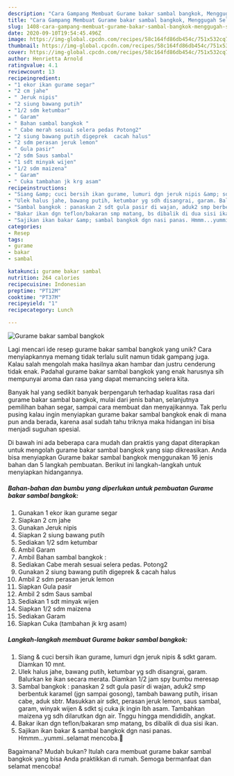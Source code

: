```yaml
---
description: "Cara Gampang Membuat Gurame bakar sambal bangkok, Menggugah Selera"
title: "Cara Gampang Membuat Gurame bakar sambal bangkok, Menggugah Selera"
slug: 1408-cara-gampang-membuat-gurame-bakar-sambal-bangkok-menggugah-selera
date: 2020-09-10T19:54:45.496Z
image: https://img-global.cpcdn.com/recipes/58c164fd86db454c/751x532cq70/gurame-bakar-sambal-bangkok-foto-resep-utama.jpg
thumbnail: https://img-global.cpcdn.com/recipes/58c164fd86db454c/751x532cq70/gurame-bakar-sambal-bangkok-foto-resep-utama.jpg
cover: https://img-global.cpcdn.com/recipes/58c164fd86db454c/751x532cq70/gurame-bakar-sambal-bangkok-foto-resep-utama.jpg
author: Henrietta Arnold
ratingvalue: 4.1
reviewcount: 13
recipeingredient:
- "1 ekor ikan gurame segar"
- "2 cm jahe"
- " Jeruk nipis"
- "2 siung bawang putih"
- "1/2 sdm ketumbar"
- " Garam"
- " Bahan sambal bangkok "
- " Cabe merah sesuai selera pedas Potong2"
- "2 siung bawang putih digeprek  cacah halus"
- "2 sdm perasan jeruk lemon"
- " Gula pasir"
- "2 sdm Saus sambal"
- "1 sdt minyak wijen"
- "1/2 sdm maizena"
- " Garam"
- " Cuka tambahan jk krg asam"
recipeinstructions:
- "Siang &amp; cuci bersih ikan gurame, lumuri dgn jeruk nipis &amp; sdkt garam. Diamkan 10 mnt."
- "Ulek halus jahe, bawang putih, ketumbar yg sdh disangrai, garam. Balurkan ke ikan secara merata. Diamkan 1/2 jam spy bumbu meresap"
- "Sambal bangkok : panaskan 2 sdt gula pasir di wajan, aduk2 smp berbentuk karamel (jgn sampai gosong), tambah bawang putih, irisan cabe, aduk sbtr. Masukkan air sdkt, perasan jeruk lemon, saus sambal, garam, winyak wijen &amp; sdkt sj cuka jk ingin lbh asam. Tambahkan maizena yg sdh dilarutkan dgn air. Tnggu hingga mendididih, angkat."
- "Bakar ikan dgn teflon/bakaran smp matang, bs dibalik di dua sisi ikan."
- "Sajikan ikan bakar &amp; sambal bangkok dgn nasi panas. Hmmm...yummi..selamat mencoba.👋"
categories:
- Resep
tags:
- gurame
- bakar
- sambal

katakunci: gurame bakar sambal 
nutrition: 264 calories
recipecuisine: Indonesian
preptime: "PT12M"
cooktime: "PT37M"
recipeyield: "1"
recipecategory: Lunch

---
```



![Gurame bakar sambal bangkok](https://img-global.cpcdn.com/recipes/58c164fd86db454c/751x532cq70/gurame-bakar-sambal-bangkok-foto-resep-utama.jpg)

Lagi mencari ide resep gurame bakar sambal bangkok yang unik? Cara menyiapkannya memang tidak terlalu sulit namun tidak gampang juga. Kalau salah mengolah maka hasilnya akan hambar dan justru cenderung tidak enak. Padahal gurame bakar sambal bangkok yang enak harusnya sih mempunyai aroma dan rasa yang dapat memancing selera kita.

Banyak hal yang sedikit banyak berpengaruh terhadap kualitas rasa dari gurame bakar sambal bangkok, mulai dari jenis bahan, selanjutnya pemilihan bahan segar, sampai cara membuat dan menyajikannya. Tak perlu pusing kalau ingin menyiapkan gurame bakar sambal bangkok enak di mana pun anda berada, karena asal sudah tahu triknya maka hidangan ini bisa menjadi suguhan spesial.




Di bawah ini ada beberapa cara mudah dan praktis yang dapat diterapkan untuk mengolah gurame bakar sambal bangkok yang siap dikreasikan. Anda bisa menyiapkan Gurame bakar sambal bangkok menggunakan 16 jenis bahan dan 5 langkah pembuatan. Berikut ini langkah-langkah untuk menyiapkan hidangannya.

<!--inarticleads1-->

##### Bahan-bahan dan bumbu yang diperlukan untuk pembuatan Gurame bakar sambal bangkok:

1. Gunakan 1 ekor ikan gurame segar
1. Siapkan 2 cm jahe
1. Gunakan  Jeruk nipis
1. Siapkan 2 siung bawang putih
1. Sediakan 1/2 sdm ketumbar
1. Ambil  Garam
1. Ambil  Bahan sambal bangkok :
1. Sediakan  Cabe merah sesuai selera pedas. Potong2
1. Gunakan 2 siung bawang putih digeprek &amp; cacah halus
1. Ambil 2 sdm perasan jeruk lemon
1. Siapkan  Gula pasir
1. Ambil 2 sdm Saus sambal
1. Sediakan 1 sdt minyak wijen
1. Siapkan 1/2 sdm maizena
1. Sediakan  Garam
1. Siapkan  Cuka (tambahan jk krg asam)




<!--inarticleads2-->

##### Langkah-langkah membuat Gurame bakar sambal bangkok:

1. Siang &amp; cuci bersih ikan gurame, lumuri dgn jeruk nipis &amp; sdkt garam. Diamkan 10 mnt.
1. Ulek halus jahe, bawang putih, ketumbar yg sdh disangrai, garam. Balurkan ke ikan secara merata. Diamkan 1/2 jam spy bumbu meresap
1. Sambal bangkok : panaskan 2 sdt gula pasir di wajan, aduk2 smp berbentuk karamel (jgn sampai gosong), tambah bawang putih, irisan cabe, aduk sbtr. Masukkan air sdkt, perasan jeruk lemon, saus sambal, garam, winyak wijen &amp; sdkt sj cuka jk ingin lbh asam. Tambahkan maizena yg sdh dilarutkan dgn air. Tnggu hingga mendididih, angkat.
1. Bakar ikan dgn teflon/bakaran smp matang, bs dibalik di dua sisi ikan.
1. Sajikan ikan bakar &amp; sambal bangkok dgn nasi panas. Hmmm...yummi..selamat mencoba.👋




Bagaimana? Mudah bukan? Itulah cara membuat gurame bakar sambal bangkok yang bisa Anda praktikkan di rumah. Semoga bermanfaat dan selamat mencoba!
